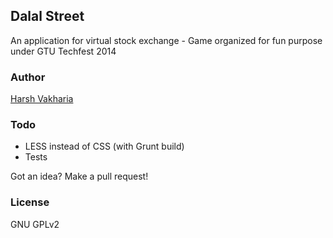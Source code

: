 ## Dalal Street

An application for virtual stock exchange - Game organized for fun purpose under GTU Techfest 2014


### Author

[Harsh Vakharia](http://twitter.com/harshjv)


### Todo

* LESS instead of CSS (with Grunt build)
* Tests

Got an idea? Make a pull request!


### License

GNU GPLv2